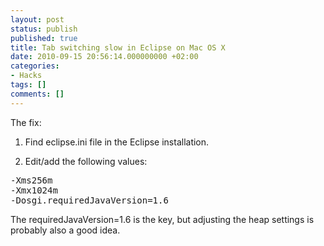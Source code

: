 ```yaml
---
layout: post
status: publish
published: true
title: Tab switching slow in Eclipse on Mac OS X
date: 2010-09-15 20:56:14.000000000 +02:00
categories:
- Hacks
tags: []
comments: []
---
```

The fix:

1. Find eclipse.ini file in the Eclipse installation.

2. Edit/add the following values:
<pre>
-Xms256m
-Xmx1024m
-Dosgi.requiredJavaVersion=1.6
</pre>
The requiredJavaVersion=1.6 is the key, but adjusting the heap settings is probably also a good idea.
